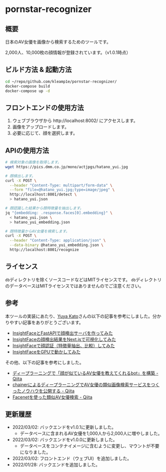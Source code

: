 # pornstar-recognizer

## 概要

日本のAV女優を画像から検索するためのツールです。

2,000人、10,000枚の顔情報が登録されています。（v1.0.1時点）

## ビルド方法 & 起動方法

```sh
cd ~/repo/github.com/kleamp1e/pornstar-recognizer/
docker-compose build
docker-compose up -d
```

## フロントエンドの使用方法

1. ウェブブラウザから http://localhost:8002/ にアクセスします。
2. 画像をアップロードします。
3. 必要に応じて、顔を選択します。

## APIの使用方法

```sh
# 検索対象の画像を取得します。
wget https://pics.dmm.co.jp/mono/actjpgs/hatano_yui.jpg

# 顔検出します。
curl -X POST \
  --header "Content-Type: multipart/form-data" \
  --form "file=@hatano_yui.jpg;type=image/jpeg" \
  http://localhost:8001/detect \
  > hatano_yui.json

# 顔認識した結果から顔特徴量を抽出します。
jq "{embedding: .response.faces[0].embedding}" \
  < hatano_yui.json \
  > hatano_yui_embedding.json

# 顔特徴量からAV女優を検索します。
curl -X POST \
  --header "Content-Type: application/json" \
  --data-binary @hatano_yui_embedding.json \
  http://localhost:8001/recognize
```

## ライセンス

`db`ディレクトリを除くソースコードなどはMITライセンスです。
`db`ディレクトリのデータベースはMITライセンスではありませんのでご注意ください。

## 参考

本ツールの実装にあたり、[Yuya Kato](https://zenn.dev/yuyakato)さんの以下の記事を参考にしました。分かりやすい記事をありがとうございます。

* [InsightFaceとFastAPIで顔検出サーバを作ってみた](https://zenn.dev/yuyakato/articles/6a1d8177901381)
* [InsightFaceの顔検出結果をNext.jsで可視化してみた](https://zenn.dev/yuyakato/articles/e96b9d8ec289cc)
* [InsightFaceで顔認証（特徴量抽出、比較）してみた](https://zenn.dev/yuyakato/articles/d35b185d36a33b)
* [InsightFaceをGPUで動かしてみた](https://zenn.dev/yuyakato/articles/c780a08c8385e7)

その他、以下の記事を参考にしました。

* [ディープラーニングで「顔が似ているAV女優を教えてくれるbot」を構築 - Qiita](https://qiita.com/tmnck/items/af82deb04d432f1f4f6e)
* [chainerによるディープラーニングでAV女優の類似画像検索サービスをつくったノウハウを公開する - Qiita](https://qiita.com/xolmon/items/0b82f4861cf93fd28e33)
* [Facenetを使った類似AV女優検索 - Qiita](https://qiita.com/zeze/items/1cec8c75833c853b5074)

## 更新履歴

* 2022/03/02: バックエンドをv1.0.1に更新しました。
    * データベースに含まれるAV女優を1,000人から2,000人に増やしました。
* 2022/03/02: バックエンドをv1.0.0に更新しました。
    * データベースをコンテナイメージに含むように変更し、マウントが不要になりました。
* 2022/03/02: フロントエンド（ウェブUI）を追加しました。
* 2022/01/28: バックエンドを追加しました。

